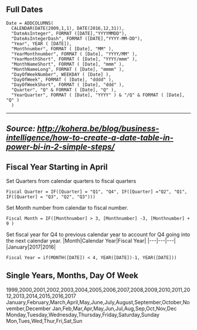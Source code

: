 
## Full Dates
```
Date = ADDCOLUMNS(
  CALENDAR(DATE(2009,1,1), DATE(2016,12,31)),
  "DateAsInteger", FORMAT ([DATE],"YYYYMMDD"),
  "DateAsIntegerDash", FORMAT ([DATE],"YYYY-MM-DD"),
  "Year", YEAR ( [DATE]),
  "Monthnumber", FORMAT ( [Date], "MM" ),
  "YearMonthnumber", FORMAT ( [Date], "YYYY/MM" ),
  "YearMonthShort", FORMAT ( [Date], "YYYY/mmm" ),
  "MonthNameShort", FORMAT ( [Date], "mmm" ),
  "MonthNameLong", FORMAT ( [Date], "mmmm" ),
  "DayOfWeekNumber", WEEKDAY ( [Date] ),
  "DayOfWeek", FORMAT ( [Date], "dddd" ),
  "DayOfWeekShort", FORMAT ( [Date], "ddd" ),
  "Quarter", "Q" & FORMAT ( [Date], "Q" ),
  "YearQuarter", FORMAT ( [Date], "YYYY" ) & "/Q" & FORMAT ( [Date], "Q" )
  )
```
---
*Source: http://kohera.be/blog/business-intelligence/how-to-create-a-date-table-in-power-bi-in-2-simple-steps/*
---


## Fiscal Year Starting in April
Set Quarters from calendar quarters to fiscal quarters
```
Fiscal Quarter = IF([Quarter] = "Q1", "Q4", IF([Quarter] ="Q2", "Q1", IF([Quarter] = "Q3", "Q2", "Q3")))
```

Set Month number from calendar to fiscal number.
```
Fiscal Month = IF([Monthnumber] > 3, [Monthnumber] -3, [Monthnumber] + 9 )
```

Set fiscal year for Q4 to previous calendar year to account for Q4 going into the next calendar year.
|Month|Calendar Year|Fiscal Year|
|---|---|---|
|January|2017|2016|
```
Fiscal Year = if(MONTH([DATE]) < 4, YEAR([DATE])-1, YEAR([DATE]))
```


## Single Years, Months, Day Of Week
1999,2000,2001,2002,2003,2004,2005,2006,2007,2008,2009,2010,2011,2012,2013,2014,2015,2016,2017
January,February,March,April,May,June,July,August,September,October,November,December
Jan,Feb,Mar,Apr,May,Jun,Jul,Aug,Sep,Oct,Nov,Dec
Monday,Tuesday,Wednesday,Thursday,Friday,Saturday,Sunday
Mon,Tues,Wed,Thur,Fri,Sat,Sun
